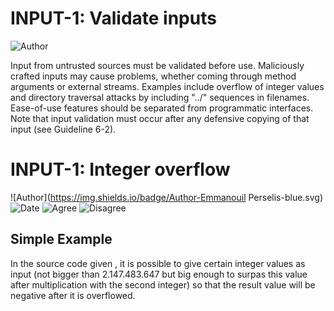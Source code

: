 # INPUT-1: Validate inputs
![Author](https://img.shields.io/badge/Author-Oracle-blue.svg)


Input from untrusted sources must be validated before use. Maliciously crafted inputs may cause problems, whether coming through method arguments or external streams. Examples include overflow of integer values and directory traversal attacks by including "../" sequences in filenames. Ease-of-use features should be separated from programmatic interfaces. Note that input validation must occur after any defensive copying of that input (see Guideline 6-2).

# INPUT-1: Integer overflow

![Author](https://img.shields.io/badge/Author-Emmanouil Perselis-blue.svg)
![Date](https://img.shields.io/badge/Date-20171208-lightgrey.svg)
![Agree](https://img.shields.io/badge/AGREE-0-green.svg)
![Disagree](https://img.shields.io/badge/DISAGREE-0-red.svg)

## Simple Example
In the source code given , it is possible to give certain integer values as input (not bigger than 2.147.483.647 but big enough to surpas this value after multiplication with the second integer) so that the result value will be negative after it is overflowed.
